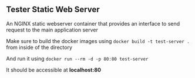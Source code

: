 ## Tester Static Web Server

An NGINX static webserver container that provides an interface to send request to the main application server

Make sure to build the docker images using `docker build -t test-server .` from inside of the directory

And run it using `docker run --rm -d -p 80:80 test-server`

It should be accessible at **localhost:80**
